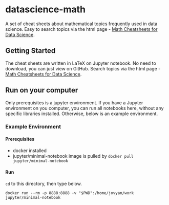 # datascience-math

A set of cheat sheets about mathematical topics frequently used in data science. Easy to search topics via the html page - [Math Cheatsheets for Data Science](https://shotahorii.github.io/datascience-math/).

## Getting Started

The cheat sheets are written in LaTeX on Jupyter notebook. No need to download, you can just view on GitHub. Search topics via the html page - [Math Cheatsheets for Data Science](https://shotahorii.github.io/datascience-math/).

## Run on your computer

Only prerequisites is a jupyter environment. If you have a Jupyter environment on you computer, you can run all notebooks here, without any specific libraries installed. Otherwise, below is an example environment. 

### Example Environment

#### Prerequisites
- docker installed 
- jupyter/minimal-notebook image is pulled by `docker pull jupyter/minimal-notebook`

#### Run 

`cd` to this directory, then type below. 

```
docker run --rm -p 8888:8888 -v "$PWD":/home/jovyan/work jupyter/minimal-notebook
```